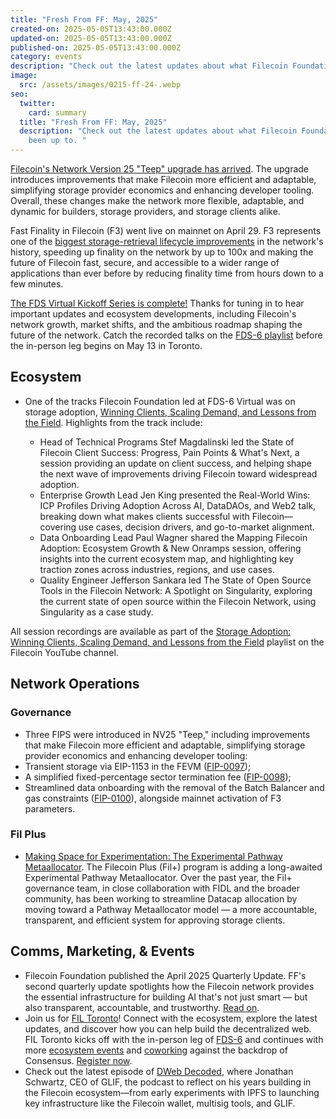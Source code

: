 ```yaml
---
title: "Fresh From FF: May, 2025"
created-on: 2025-05-05T13:43:00.000Z
updated-on: 2025-05-05T13:43:00.000Z
published-on: 2025-05-05T13:43:00.000Z
category: events
description: "Check out the latest updates about what Filecoin Foundation has been up to. "
image:
  src: /assets/images/0215-ff-24-.webp
seo:
  twitter:
    card: summary
  title: "Fresh From FF: May, 2025"
  description: "Check out the latest updates about what Filecoin Foundation has
    been up to. "
---
```


[Filecoin's Network Version 25 "Teep" upgrade has arrived](https://filecoin.io/blog/posts/filecoins-nv25-teep-network-upgrade-is-here/). The upgrade introduces improvements that make Filecoin more efficient and adaptable, simplifying storage provider economics and enhancing developer tooling. Overall, these changes make the network more flexible, adaptable, and dynamic for builders, storage providers, and storage clients alike.

Fast Finality in Filecoin (F3) went live on mainnet on April 29. F3 represents one of the [biggest storage-retrieval lifecycle improvements](https://x.com/FilFoundation/status/1816890979032727563) in the network's history, speeding up finality on the network by up to 100x and making the future of Filecoin fast, secure, and accessible to a wider range of applications than ever before by reducing finality time from hours down to a few minutes.

[The FDS Virtual Kickoff Series is complete!](https://youtube.com/playlist?list=PL_0VrY55uV19Fx15jwUdSoPyTqywrhHe7) Thanks for tuning in to hear important updates and ecosystem developments, including Filecoin's network growth, market shifts, and the ambitious roadmap shaping the future of the network. Catch the recorded talks on the [FDS-6 playlist](https://youtube.com/playlist?list=PL_0VrY55uV19Fx15jwUdSoPyTqywrhHe7) before the in-person leg begins on May 13 in Toronto.

## Ecosystem

- One of the tracks Filecoin Foundation led at FDS-6 Virtual was on storage adoption, [Winning Clients, Scaling Demand, and Lessons from the Field](https://www.fildev.io/FDS-6#storage-adoption-winning-clients-scaling-demand-and-lessons-from-the-field-thu-apr-24). Highlights from the track include:

  - Head of Technical Programs Stef Magdalinski led the State of Filecoin Client Success: Progress, Pain Points & What's Next, a session providing an update on client success, and helping shape the next wave of improvements driving Filecoin toward widespread adoption.
  - Enterprise Growth Lead Jen King presented the Real-World Wins: ICP Profiles Driving Adoption Across AI, DataDAOs, and Web2 talk, breaking down what makes clients successful with Filecoin—covering use cases, decision drivers, and go-to-market alignment.
  - Data Onboarding Lead Paul Wagner shared the Mapping Filecoin Adoption: Ecosystem Growth & New Onramps session, offering insights into the current ecosystem map, and highlighting key traction zones across industries, regions, and use cases.
  - Quality Engineer Jefferson Sankara led The State of Open Source Tools in the Filecoin Network: A Spotlight on Singularity, exploring the current state of open source within the Filecoin Network, using Singularity as a case study.

All session recordings are available as part of the [Storage Adoption: Winning Clients, Scaling Demand, and Lessons from the Field](https://youtube.com/playlist?list=PL_0VrY55uV1-KsX4rbD6ibLyMAiT-VBqk) playlist on the Filecoin YouTube channel.

## Network Operations

### Governance

- Three FIPS were introduced in NV25 "Teep," including improvements that make Filecoin more efficient and adaptable, simplifying storage provider economics and enhancing developer tooling:
- Transient storage via EIP-1153 in the FEVM ([FIP-0097](https://github.com/filecoin-project/FIPs/blob/master/FIPS/fip-0097.md));
- A simplified fixed-percentage sector termination fee ([FIP-0098](https://github.com/filecoin-project/FIPs/blob/master/FIPS/fip-0098.md));
- Streamlined data onboarding with the removal of the Batch Balancer and gas constraints ([FIP-0100](https://github.com/filecoin-project/FIPs/blob/master/FIPS/fip-0100.md)), alongside mainnet activation of F3 parameters.

### Fil Plus

- [Making Space for Experimentation: The Experimental Pathway Metaallocator](/blog/making-space-for-experimentation-the-experimental-pathway-metaallocator). The Filecoin Plus (Fil+) program is adding a long-awaited Experimental Pathway Metaallocator. Over the past year, the Fil+ governance team, in close collaboration with FIDL and the broader community, has been working to streamline Datacap allocation by moving toward a Pathway Metaallocator model — a more accountable, transparent, and efficient system for approving storage clients.

## Comms, Marketing, & Events

- Filecoin Foundation published the April 2025 Quarterly Update. FF's second quarterly update spotlights how the Filecoin network provides the essential infrastructure for building AI that's not just smart — but also transparent, accountable, and trustworthy. [Read on](/blog/filecoin-foundation-quarterly-update-april-2025).
- Join us for [FIL Toronto](/events/fil-toronto-consensus-2025)! Connect with the ecosystem, explore the latest updates, and discover how you can help build the decentralized web. FIL Toronto kicks off with the in-person leg of [FDS-6](https://lu.ma/eyk46hz0) and continues with more [ecosystem events](https://lu.ma/lkcswk34) and [coworking](https://lu.ma/g7vz0rt8) against the backdrop of Consensus. [Register now](https://lu.ma/eyk46hz0).
- Check out the latest episode of [DWeb Decoded](https://youtu.be/BA1Y9ZtaqjM?feature=shared), where Jonathan Schwartz, CEO of GLIF, the podcast to reflect on his years building in the Filecoin ecosystem—from early experiments with IPFS to launching key infrastructure like the Filecoin wallet, multisig tools, and GLIF.
